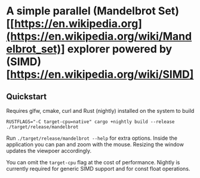 # A simple parallel (Mandelbrot Set)[[https://en.wikipedia.org](https://en.wikipedia.org/wiki/Mandelbrot_set)] explorer powered by (SIMD)[https://en.wikipedia.org/wiki/SIMD]

## Quickstart
Requires glfw, cmake, curl and Rust (nightly) installed on the system to build

```console
RUSTFLAGS="-C target-cpu=native" cargo +nightly build --release
./target/release/mandelbrot
```

Run `./target/release/mandelbrot --help` for extra options.
Inside the application you can pan and zoom with the mouse. Resizing the window updates the viewpoer accordingly.

You can omit the `target-cpu` flag at the cost of performance.
Nightly is currently required for generic SIMD support and for const float operations.
